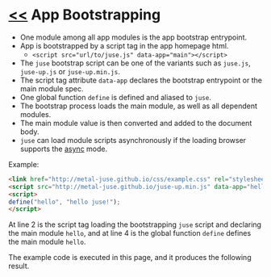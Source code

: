 # [<<](..) App Bootstrapping

* One module among all app modules is the app bootstrap entrypoint.
* App is bootstrapped by a script tag in the app homepage html.
    * `<script src="url/to/juse.js" data-app="main"></script>`
* The `juse` bootstrap script can be one of the variants such as `juse.js`, `juse-up.js` or `juse-up.min.js`.
* The script tag attribute `data-app` declares the bootstrap entrypoint or the main module spec.
* One global function `define` is defined and aliased to `juse`.
* The bootstrap process loads the main module, as well as all dependent modules.
* The main module value is then converted and added to the document body.
* `juse` can load module scripts asynchronously if the loading browser supports the [async][] mode.

Example:

```html
<link href="http://metal-juse.github.io/css/example.css" rel="stylesheet"/>
<script src="http://metal-juse.github.io/juse-up.min.js" data-app="hello"></script>
<script>
define("hello", "hello juse!");
</script>
```

At line 2 is the script tag loading the bootstrapping `juse` script and declaring the main module `hello`, and at line 4 is the global function `define` defines the main module `hello`.

The example code is executed in this page, and it produces the following result.

<section>
<link href="http://metal-juse.github.io/css/example.css" rel="stylesheet"/>
<script src="http://metal-juse.github.io/juse-up.min.js" data-app="hello"></script>
<script>
define("hello", "hello juse!");
</script>
</section>

[async]: https://www.w3schools.com/tags/att_script_async.asp
